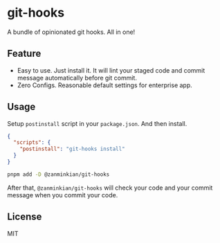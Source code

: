 # git-hooks

A bundle of opinionated git hooks. All in one!

## Feature

- Easy to use. Just install it. It will lint your staged code and commit message automatically before git commit.
- Zero Configs. Reasonable default settings for enterprise app.

## Usage

Setup `postinstall` script in your `package.json`. And then install.

```json
{
  "scripts": {
    "postinstall": "git-hooks install"
  }
}
```

```sh
pnpm add -D @zanminkian/git-hooks
```

After that, `@zanminkian/git-hooks` will check your code and your commit message when you commit your code.

## License

MIT
